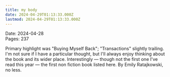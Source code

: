 ```yaml
---
title: my body
date: 2024-04-29T01:13:33.000Z
lastmod: 2024-04-29T01:13:33.000Z
---
```

Date: 2024-04-28\
Pages: 237

Primary highlight was "Buying Myself Back"; "Transactions" slightly trailing. I'm not sure if I have a particular thought, but I'll always enjoy thinking about the book and its wider place. Interestingly — though not the first one I've read this year — the first non fiction book listed here. By Emily Ratajkowski, no less.

